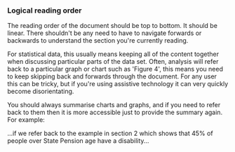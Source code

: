 ### Logical reading order

The reading order of the document should be top to bottom. It should be linear. There shouldn't be any need to have to navigate forwards or backwards to understand the section you're currently reading.

For statistical data, this usually means keeping all of the content together when discussing particular parts of the data set. Often, analysis will refer back to a particular graph or chart such as 'Figure 4', this means you need to keep skipping back and forwards through the document. For any user this can be tricky, but if you're using assistive technology it can very quickly become disorientating.

You should always summarise charts and graphs, and if you need to refer back to them then it is more accessible just to provide the summary again. For example:

<div class="govuk-inset-text">
  ...if we refer back to the example in section 2 which shows that 45% of people over State Pension age have a disability...
</div>

